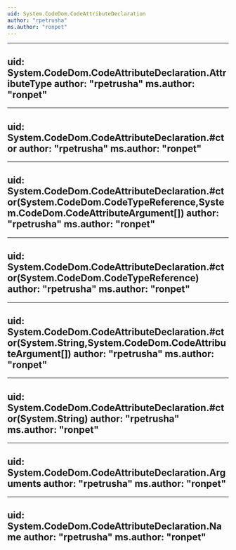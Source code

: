 ```yaml
---
uid: System.CodeDom.CodeAttributeDeclaration
author: "rpetrusha"
ms.author: "ronpet"
---
```


---
uid: System.CodeDom.CodeAttributeDeclaration.AttributeType
author: "rpetrusha"
ms.author: "ronpet"
---

---
uid: System.CodeDom.CodeAttributeDeclaration.#ctor
author: "rpetrusha"
ms.author: "ronpet"
---

---
uid: System.CodeDom.CodeAttributeDeclaration.#ctor(System.CodeDom.CodeTypeReference,System.CodeDom.CodeAttributeArgument[])
author: "rpetrusha"
ms.author: "ronpet"
---

---
uid: System.CodeDom.CodeAttributeDeclaration.#ctor(System.CodeDom.CodeTypeReference)
author: "rpetrusha"
ms.author: "ronpet"
---

---
uid: System.CodeDom.CodeAttributeDeclaration.#ctor(System.String,System.CodeDom.CodeAttributeArgument[])
author: "rpetrusha"
ms.author: "ronpet"
---

---
uid: System.CodeDom.CodeAttributeDeclaration.#ctor(System.String)
author: "rpetrusha"
ms.author: "ronpet"
---

---
uid: System.CodeDom.CodeAttributeDeclaration.Arguments
author: "rpetrusha"
ms.author: "ronpet"
---

---
uid: System.CodeDom.CodeAttributeDeclaration.Name
author: "rpetrusha"
ms.author: "ronpet"
---
